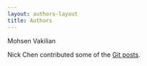 ```yaml
---
layout: authors-layout
title: Authors
---
```


Mohsen Vakilian

Nick Chen contributed some of the [Git posts]({{site.url}}/git).

